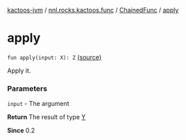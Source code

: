[kactoos-jvm](../../index.md) / [nnl.rocks.kactoos.func](../index.md) / [ChainedFunc](index.md) / [apply](.)

# apply

`fun apply(input: X): Z` [(source)](https://github.com/neonailol/kactoos/blob/master/kactoos-jvm/src/main/kotlin/nnl/rocks/kactoos/func/ChainedFunc.kt#L32)

Apply it.

### Parameters

`input` - The argument

**Return**
The result of type [Y](#)

**Since**
0.2


